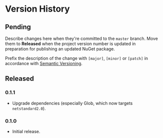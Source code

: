 # Version History

## Pending

Describe changes here when they're committed to the `master` branch. Move them to **Released** when the project version number is updated in preparation for publishing an updated NuGet package.

Prefix the description of the change with `[major]`, `[minor]` or `[patch]` in accordance with [Semantic Versioning](https://semver.org/).

## Released

### 0.1.1

* Upgrade dependencies (especially Glob, which now targets `netstandard2.0`).

### 0.1.0

* Initial release.
